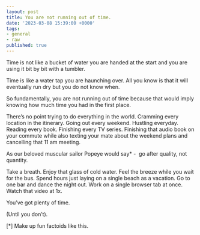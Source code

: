 ```yaml
---
layout: post
title: You are not running out of time.
date: '2023-03-08 15:39:00 +0000'
tags:
- general
- raw
published: true
---
```

Time is not like a bucket of water you are handed at the start and you are using it bit by bit with a tumbler.

Time is like a water tap you are haunching over. All you know is that it will eventually run dry but you do not know when.

So fundamentally, you are not running out of time because that would imply knowing how much time you had in the first place.

There’s no point trying to do everything in the world. Cramming every location in the itinerary. Going out every weekend. Hustling everyday. Reading every book. Finishing every TV series. Finishing that audio book on your commute while also texting your mate about the weekend plans and cancelling that 11 am meeting.

As our beloved muscular sailor Popeye would say* -  go after quality, not quantity.

Take a breath. Enjoy that glass of cold water. Feel the breeze while you wait for the bus. Spend hours just laying on a single beach as a vacation. Go to one bar and dance the night out. Work on a single browser tab at once. Watch that video at 1x.

You’ve got plenty of time.

(Until you don’t).

\[*\] Make up fun factoids like this.
